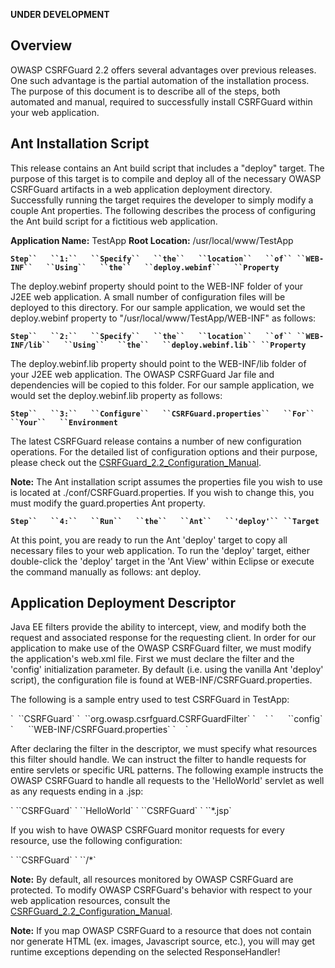 **UNDER DEVELOPMENT**

## Overview

OWASP CSRFGuard 2.2 offers several advantages over previous releases.
One such advantage is the partial automation of the installation
process. The purpose of this document is to describe all of the steps,
both automated and manual, required to successfully install CSRFGuard
within your web application.

## Ant Installation Script

This release contains an Ant build script that includes a "deploy"
target. The purpose of this target is to compile and deploy all of the
necessary OWASP CSRFGuard artifacts in a web application deployment
directory. Successfully running the target requires the developer to
simply modify a couple Ant properties. The following describes the
process of configuring the Ant build script for a fictitious web
application.

**Application Name:** TestApp **Root Location:** /usr/local/www/TestApp

**`Step``   ``1:``   ``Specify``   ``the``   ``location``   ``of``
 ``WEB-INF``   ``Using``   ``the``   ``deploy.webinf``   ``Property`**

The deploy.webinf property should point to the WEB-INF folder of your
J2EE web application. A small number of configuration files will be
deployed to this directory. For our sample application, we would set the
deploy.webinf property to "/usr/local/www/TestApp/WEB-INF" as follows:
<property name="deploy.webinf" location="/usr/local/www/TestApp/WEB-INF" />

**`Step``   ``2:``   ``Specify``   ``the``   ``location``   ``of``
 ``WEB-INF/lib``   ``Using``   ``the``   ``deploy.webinf.lib``
 ``Property`**

The deploy.webinf.lib property should point to the WEB-INF/lib folder of
your J2EE web application. The OWASP CSRFGuard Jar file and dependencies
will be copied to this folder. For our sample application, we would set
the deploy.webinf.lib property as follows:
<property name="deploy.webinf.lib" location="${deploy.webinf}/lib" />

**`Step``   ``3:``   ``Configure``   ``CSRFGuard.properties``   ``For``
 ``Your``   ``Environment`**

The latest CSRFGuard release contains a number of new configuration
operations. For the detailed list of configuration options and their
purpose, please check out the
[CSRFGuard_2.2_Configuration_Manual](CSRFGuard_2.2_Configuration_Manual "wikilink").

**Note:** The Ant installation script assumes the properties file you
wish to use is located at ./conf/CSRFGuard.properties. If you wish to
change this, you must modify the guard.properties Ant property.

**`Step``   ``4:``   ``Run``   ``the``   ``Ant``   ``'deploy'``
 ``Target`**

At this point, you are ready to run the Ant 'deploy' target to copy all
necessary files to your web application. To run the 'deploy' target,
either double-click the 'deploy' target in the 'Ant View' within Eclipse
or execute the command manually as follows: ant deploy.

## Application Deployment Descriptor

Java EE filters provide the ability to intercept, view, and modify both
the request and associated response for the requesting client. In order
for our application to make use of the OWASP CSRFGuard filter, we must
modify the application's web.xml file. First we must declare the filter
and the 'config' initialization parameter. By default (i.e. using the
vanilla Ant 'deploy' script), the configuration file is found at
WEB-INF/CSRFGuard.properties.

The following is a sample entry used to test CSRFGuard in TestApp:

<filter>
`  `<filter-name>`CSRFGuard`</filter-name>
`  `<filter-class>`org.owasp.csrfguard.CSRFGuardFilter`</filter-class>
`    `<init-param>
`      `<param-name>`config`</param-name>
`      `<param-value>`WEB-INF/CSRFGuard.properties`</param-value>
`    `</init-param>
</filter>

After declaring the filter in the descriptor, we must specify what
resources this filter should handle. We can instruct the filter to
handle requests for entire servlets or specific URL patterns. The
following example instructs the OWASP CSRFGuard to handle all requests
to the 'HelloWorld' servlet as well as any requests ending in a .jsp:

<filter-mapping>
` `<filter-name>`CSRFGuard`</filter-name>
` `<servlet-name>`HelloWorld`</servlet-name>
</filter-mapping>

<filter-mapping>
` `<filter-name>`CSRFGuard`</filter-name>
` `<url-pattern>`*.jsp`</url-pattern>
</filter-mapping>

If you wish to have OWASP CSRFGuard monitor requests for every resource,
use the following configuration:

<filter-mapping>
` `<filter-name>`CSRFGuard`</filter-name>
` `<url-pattern>`/*`</url-pattern>
</filter-mapping>

**Note:** By default, all resources monitored by OWASP CSRFGuard are
protected. To modify OWASP CSRFGuard's behavior with respect to your web
application resources, consult the
[CSRFGuard_2.2_Configuration_Manual](CSRFGuard_2.2_Configuration_Manual "wikilink").

**Note:** If you map OWASP CSRFGuard to a resource that does not contain
nor generate HTML (ex. images, Javascript source, etc.), you will may
get runtime exceptions depending on the selected ResponseHandler\!
